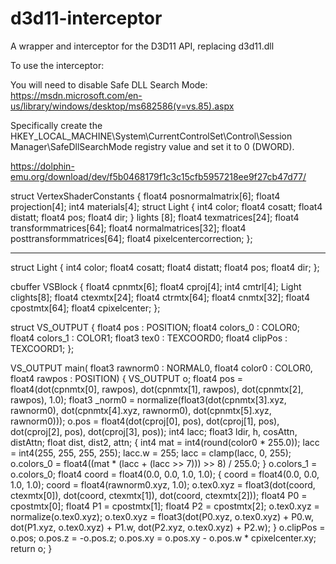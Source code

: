 # d3d11-interceptor
A wrapper and interceptor for the D3D11 API, replacing d3d11.dll

To use the interceptor:

You will need to disable Safe DLL Search Mode:
https://msdn.microsoft.com/en-us/library/windows/desktop/ms682586(v=vs.85).aspx

Specifically create the
HKEY_LOCAL_MACHINE\System\CurrentControlSet\Control\Session Manager\SafeDllSearchMode
registry value and set it to 0 (DWORD).

https://dolphin-emu.org/download/dev/f5b0468179f1c3c15cfb5957218ee9f27cb47d77/

struct VertexShaderConstants
{
       float4 posnormalmatrix[6];
       float4 projection[4];
       int4 materials[4];
       struct Light
       {
               int4 color;
               float4 cosatt;
               float4 distatt;
               float4 pos;
               float4 dir;
       } lights [8];
       float4 texmatrices[24];
       float4 transformmatrices[64];
       float4 normalmatrices[32];
       float4 posttransformmatrices[64];
       float4 pixelcentercorrection;
};

----

struct Light
{
	int4 color;
	float4 cosatt;
	float4 distatt;
	float4 pos;
	float4 dir;
};

cbuffer VSBlock
{
	float4 cpnmtx[6];
	float4 cproj[4];
	int4 cmtrl[4];
	Light clights[8];
	float4 ctexmtx[24];
	float4 ctrmtx[64];
	float4 cnmtx[32];
	float4 cpostmtx[64];
	float4 cpixelcenter;
};

struct VS_OUTPUT
{
	float4 pos : POSITION;
	float4 colors_0 : COLOR0;
	float4 colors_1 : COLOR1;
	float3 tex0 : TEXCOORD0;
	float4 clipPos : TEXCOORD1;
};

VS_OUTPUT main(
  float3 rawnorm0 : NORMAL0,
  float4 color0 : COLOR0,
  float4 rawpos : POSITION)
{
	VS_OUTPUT o;
	float4 pos = float4(dot(cpnmtx[0], rawpos), dot(cpnmtx[1], rawpos), dot(cpnmtx[2], rawpos), 1.0);
	float3 _norm0 = normalize(float3(dot(cpnmtx[3].xyz, rawnorm0), dot(cpnmtx[4].xyz, rawnorm0), dot(cpnmtx[5].xyz, rawnorm0)));
	o.pos = float4(dot(cproj[0], pos), dot(cproj[1], pos), dot(cproj[2], pos), dot(cproj[3], pos));
	int4 lacc;
	float3 ldir, h, cosAttn, distAttn;
	float dist, dist2, attn;
	{
		int4 mat = int4(round(color0 * 255.0));
		lacc = int4(255, 255, 255, 255);
		lacc.w = 255;
		lacc = clamp(lacc, 0, 255);
		o.colors_0 = float4((mat * (lacc + (lacc >> 7))) >> 8) / 255.0;
	}
	o.colors_1 = o.colors_0;
	float4 coord = float4(0.0, 0.0, 1.0, 1.0);
	{
		coord = float4(0.0, 0.0, 1.0, 1.0);
		coord = float4(rawnorm0.xyz, 1.0);
		o.tex0.xyz = float3(dot(coord, ctexmtx[0]), dot(coord, ctexmtx[1]), dot(coord, ctexmtx[2]));
		float4 P0 = cpostmtx[0];
		float4 P1 = cpostmtx[1];
		float4 P2 = cpostmtx[2];
		o.tex0.xyz = normalize(o.tex0.xyz);
		o.tex0.xyz = float3(dot(P0.xyz, o.tex0.xyz) + P0.w, dot(P1.xyz, o.tex0.xyz) + P1.w, dot(P2.xyz, o.tex0.xyz) + P2.w);
	}
	o.clipPos = o.pos;
	o.pos.z = -o.pos.z;
	o.pos.xy = o.pos.xy - o.pos.w * cpixelcenter.xy;
	return o;
}

